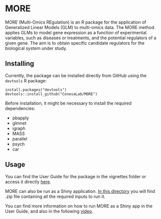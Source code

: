 # MORE

MORE (Multi-Omics REgulation) is an R package for the application of Generalized Linear Models (GLM)
to multi-omics data. The MORE method applies GLMs to model gene expression as a function of experimental variables, 
such as diseases or treatments, and the potential regulators of a given gene. The aim is to obtain specific candidate 
regulators for the biological system under study.


## Installing

Currently, the package can be installed directly from GitHub using the `devtools` R package:

    install.packages("devtools")
    devtools::install_github("ConesaLab/MORE")

Before installation, it might be necessary to install the required dependencies:

* pbapply
* glmnet
* igraph
* MASS
* parallel
* psych
* car

## Usage

You can find the User Guide for the package in the vignettes folder or access it directly [here](https://github.com/ConesaLab/MORE/blob/master/vignettes/UserGuide.pdf).

MORE can also be run as a Shiny application. [In this directory](https://bitbucket.org/ConesaLab/more/downloads/) 
you will find .zip file containing all the required inputs to run it.

You can find more information on how to run MORE as a Shiny app in the User Guide,
and also in the following [video](https://youtu.be/SSIaeFRNsXg).

